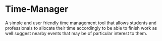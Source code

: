 # Time-Manager
A simple and user friendly time management tool that allows students and professionals to allocate their time accordingly to be able to finish work as well suggest nearby events that may be of particular interest to them.
